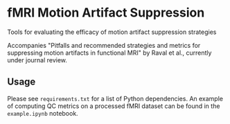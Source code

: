 # fMRI Motion Artifact Suppression
Tools for evaluating the efficacy of motion artifact suppression strategies

Accompanies "Pitfalls and recommended strategies and metrics for suppressing motion artifacts in functional MRI" by Raval et al., currently under journal review. 

## Usage
Please see `requirements.txt` for a list of Python dependencies. An example of computing QC metrics on a processed fMRI dataset can be found in the `example.ipynb` notebook. 